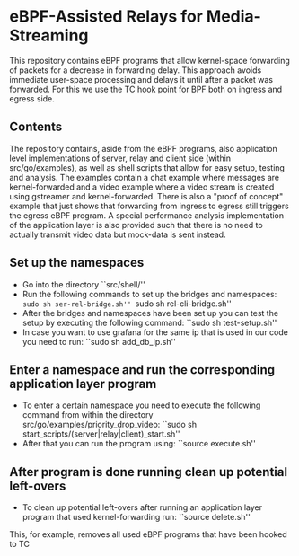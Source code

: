 # eBPF-Assisted Relays for Media-Streaming
This repository contains eBPF programs that allow kernel-space
forwarding of packets for a decrease in forwarding delay.
This approach avoids immediate user-space processing and delays 
it until after a packet was forwarded.
For this we use the TC hook point for BPF both on ingress and 
egress side.

## Contents ##
The repository contains, aside from the eBPF programs, also
application level implementations of server, relay and client side
(within src/go/examples), as well as shell scripts that allow for 
easy setup, testing and analysis.
The examples contain a chat example where messages are kernel-forwarded
and a video example where a video stream is created using gstreamer and
kernel-forwarded.
There is also a "proof of concept" example that just shows that forwarding 
from ingress to egress still triggers the egress eBPF program.
A special performance analysis implementation of the application layer
is also provided such that there is no need to actually transmit video
data but mock-data is sent instead.

## Set up the namespaces ##
- Go into the directory ``src/shell/''
- Run the following commands to set up the bridges and namespaces:
    ``sudo sh ser-rel-bridge.sh''
    ``sudo sh rel-cli-bridge.sh''
- After the bridges and namespaces have been set up you can test the setup 
by executing the following command:
    ``sudo sh test-setup.sh''
- In case you want to use grafana for the same ip that is used in our code
you need to run:
    ``sudo sh add_db_ip.sh''

## Enter a namespace and run the corresponding application layer program ##
- To enter a certain namespace you need to execute the following command from within the directory src/go/examples/priority_drop_video:
    ``sudo sh start_scripts/(server|relay|client)_start.sh''
- After that you can run the program using:
    ``source execute.sh''

## After program is done running clean up potential left-overs ##
- To clean up potential left-overs after running an application layer
program that used kernel-forwarding run:
    ``source delete.sh''

This, for example, removes all used eBPF programs that have been hooked to TC
